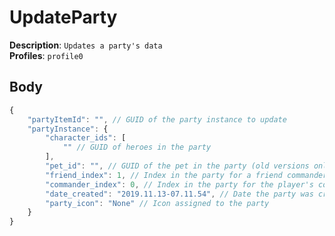 # UpdateParty

**Description**: `Updates a party's data` \
**Profiles**: `profile0`

## Body

```js
{
    "partyItemId": "", // GUID of the party instance to update
    "partyInstance": {
        "character_ids": [
            "" // GUID of heroes in the party
        ],
        "pet_id": "", // GUID of the pet in the party (old versions only)
        "friend_index": 1, // Index in the party for a friend commander
        "commander_index": 0, // Index in the party for the player's commander
        "date_created": "2019.11.13-07.11.54", // Date the party was created
        "party_icon": "None" // Icon assigned to the party
    }
}
```
